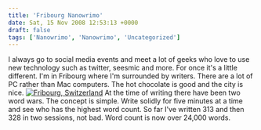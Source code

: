 ```yaml
---
title: 'Fribourg Nanowrimo'
date: Sat, 15 Nov 2008 12:53:13 +0000
draft: false
tags: ['Nanowrimo', 'Nanowrimo', 'Uncategorized']
---
```


I always go to social media events and meet a lot of geeks who love to use new technology such as twitter, seesmic and more. For once it's a little different. I'm in Fribourg where I'm surrounded by writers. There are a lot of PC rather than Mac computers. The hot chocolate is good and the city is nice. [![Fribourg, Switzerland](http://farm4.static.flickr.com/3160/3030981189_4fe010290c.jpg)](http://www.flickr.com/photos/mainvision/3030981189/ "Fribourg, Switzerland") At the time of writing there have been two word wars. The concept is simple. Write solidly for five minutes at a time and see who has the highest word count. So far I've written 313 and then 328 in two sessions, not bad. Word count is now over 24,000 words.